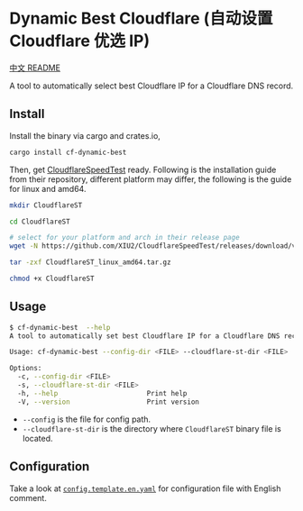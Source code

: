 # Dynamic Best Cloudflare (自动设置 Cloudflare 优选 IP)

[中文 README](README.zh.md)

A tool to automatically select best Cloudflare IP for a Cloudflare DNS record.

## Install

Install the binary via cargo and crates.io,

```bash
cargo install cf-dynamic-best
```

Then, get [CloudflareSpeedTest](https://github.com/XIU2/CloudflareSpeedTest) ready. Following is the installation guide from their repository, different platform may differ, the following is the guide for linux and amd64.

```bash
mkdir CloudflareST

cd CloudflareST

# select for your platform and arch in their release page
wget -N https://github.com/XIU2/CloudflareSpeedTest/releases/download/v2.2.4/CloudflareST_linux_amd64.tar.gz

tar -zxf CloudflareST_linux_amd64.tar.gz

chmod +x CloudflareST
```

## Usage

```bash
$ cf-dynamic-best  --help
A tool to automatically set best Cloudflare IP for a Cloudflare DNS record

Usage: cf-dynamic-best --config-dir <FILE> --cloudflare-st-dir <FILE>

Options:
  -c, --config-dir <FILE>         
  -s, --cloudflare-st-dir <FILE>  
  -h, --help                      Print help
  -V, --version                   Print version
```

* `--config` is the file for config path.
* `--cloudflare-st-dir` is the directory where `CloudflareST` binary file is located.

## Configuration

Take a look at [`config.template.en.yaml`](config.template.en.yaml) for configuration file with English comment.
